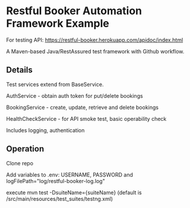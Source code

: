# Restful Booker Automation Framework Example

For testing API: https://restful-booker.herokuapp.com/apidoc/index.html

A Maven-based Java/RestAssured test framework with Github workflow.

## Details

Test services extend from BaseService.

AuthService - obtain auth token for put/delete bookings

BookingService - create, update, retrieve and delete bookings

HealthCheckService - for API smoke test, basic operability check

Includes logging, authentication

## Operation

Clone repo

Add variables to .env: USERNAME, PASSWORD and logFilePath="log/restful-booker-log.log"

execute mvn test -DsuiteName={suiteName} (default is /src/main/resources/test_suites/testng.xml)
